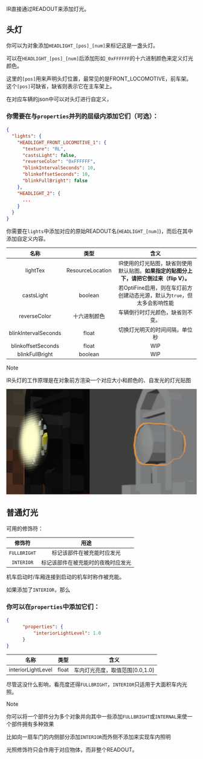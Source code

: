 IR直接通过READOUT来添加灯光。

## 头灯

你可以为对象添加`HEADLIGHT_[pos]_[num]`来标记这是一盏头灯。

可以在`HEADLIGHT_[pos]_[num]`后添加形如`_0xFFFFFF`的十六进制颜色来定义灯光颜色。

这里的`[pos]`用来声明头灯位置，最常见的是FRONT_LOCOMOTIVE，前车架。这个`[pos]`可缺省，缺省则表示它在主车架上。

在对应车辆的json中可以对头灯进行自定义，

### 你需要在与`properties`并列的层级内添加它们（可选）：

```json
{
  "lights": {
    "HEADLIGHT_FRONT_LOCOMOTIVE_1": {
      "texture": "RL",
      "castsLight": false,
      "reverseColor": "0xFFFFFF",
      "blinkIntervalSeconds": 10,
      "blinkoffsetSeconds": 10,
      "blinkFullBright": false
    },
    "HEADLIGHT_2": {
      ...
    }
  }
}
```

你需要在`lights`中添加对应的原始READOUT名(`HEADLIGHT_[num]`)，而后在其中添加自定义内容。


|          名称          |        类型        |                        	含义                         |
|:--------------------:|:----------------:|:--------------------------------------------------:|
|       lightTex       | ResourceLocation | IR使用的灯光贴图，缺省则使用默认贴图。**如果指定的贴图分上下，请把它倒过来（flip V）。** |
|      castsLight      |     boolean      |    若OptiFine启用，则在车灯前方创建动态光源，默认为`true`，但太多会影响性能     |
|     reverseColor     |      十六进制颜色      |                  车辆倒行时灯光颜色，缺省则不变。                  |
| blinkIntervalSeconds |      float       |                  切换灯光明灭的时间间隔，单位秒                   |
|  blinkoffsetSeconds  |      float       |                        WIP                         |
|   blinkFullBright    |     boolean      |                        WIP                         |

>[!NOTE]
>IR头灯的工作原理是在对象前方渲染一个对应大小和颜色的、自发光的灯光贴图

![就像这样](../Textures/pic11.png ':size=50%')

## 普通灯光

可用的修饰符：

|     修饰符      |        用途         |
|:------------:|:-----------------:|
| `FULLBRIGHT` |   标记该部件在被充能时应发光   |
|  `INTERIOR`  | 标记该部件在被充能时的夜晚时应发光 |

机车启动时/车厢连接到启动的机车时称作被充能。

如果添加了`INTERIOR`，那么
### 你可以在`properties`中添加它们：

```json
{
      "properties": {
          "interiorLightLevel": 1.0
      }
}
```
|         名称         |  类型   |         	含义          |
|:------------------:|:-----:|:--------------------:|
| interiorLightLevel | float | 车内灯光亮度，取值范围[0.0,1.0] |

尽管这没什么影响，看亮度还得`FULLBRIGHT`，`INTERIOR`只适用于大面积车内光照。

>[!NOTE]
>你可以将一个部件分为多个对象并向其中一些添加`FULLBRIGHT`或`INTERNAL`来使一个部件拥有多种效果
> 
> 比如向一扇车门的内侧部分添加`INTERIOR`而外侧不添加来实现车内照明
> 
> 光照修饰符只会作用于对应物体，而非整个READOUT。